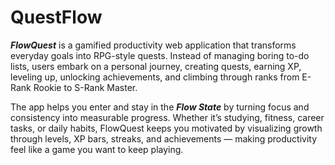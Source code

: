 # QuestFlow #
***FlowQuest*** is a gamified productivity web application that transforms everyday goals into RPG-style quests. Instead of managing boring to-do lists, users embark on a personal journey, creating quests, earning XP, leveling up, unlocking achievements, and climbing through ranks from E-Rank Rookie to S-Rank Master.

The app helps you enter and stay in the ***Flow State*** by turning focus and consistency into measurable progress. Whether it’s studying, fitness, career tasks, or daily habits, FlowQuest keeps you motivated by visualizing growth through levels, XP bars, streaks, and achievements — making productivity feel like a game you want to keep playing.
